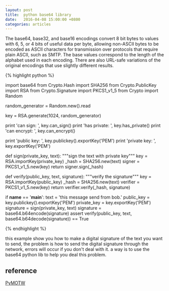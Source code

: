 ```yaml
---
layout: post
title:  python base64 library
date:   2016-04-08 15:00:00 +0800
categories: articles
---
```


The base64, base32, and base16 encodings convert 8 bit bytes to values with 6,
5, or 4 bits of useful data per byte, allowing non-ASCII bytes to be encoded as
ASCII characters for transmission over protocols that require plain ASCII, such
as SMTP. The base values correspond to the length of the alphabet used in each
encoding. There are also URL-safe variations of the original encodings that use
slightly different results.


{% highlight python %}

import base64
from Crypto.Hash import SHA256
from Crypto.PublicKey import RSA
from Crypto.Signature import PKCS1_v1_5
from Crypto import Random


random_generator = Random.new().read

key = RSA.generate(1024, random_generator)

print 'can sign: ', key.can_sign()
print 'has private: ', key.has_private()
print 'can encrypt: ', key.can_encrypt()

print 'public key: ', key.publickey().exportKey('PEM')
print 'private key: ', key.exportKey('PEM')

def sign(private_key, text):
"""sign the text with private key"""
    key = RSA.importKey(private_key)
    _hash = SHA256.new(text)
    signer = PKCS1_v1_5.new(key)
    return signer.sign(_hash)


def verify(public_key, text, signature):
"""verify the signature"""
    key = RSA.importKey(public_key)
    _hash = SHA256.new(text)
    verifier = PKCS1_v1_5.new(key)
    return verifier.verify(_hash, signature)


if __name__ == '__main__':
    text = 'this message send from bob.'
    public_key = key.publickey().exportKey('PEM')
    private_key = key.exportKey('PEM')
    signature = sign(private_key, text)
    signature = base64.b64encode(signature)
    assert verify(public_key, text, base64.b64decode(signature)) == True

{% endhighlight %}

this example show you how to make a digital signature of the text you want to send,
the problem is how to send the digital signature through the network, errors will
occur if you don't deal with it. a way is to use the base64 python lib to help you
deal this problem.

## reference

[PyMOTW](https://pymotw.com/2/base64/)
